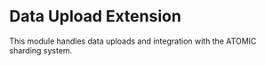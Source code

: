 # Data Upload Extension
This module handles data uploads and integration with the ATOMIC sharding system.
